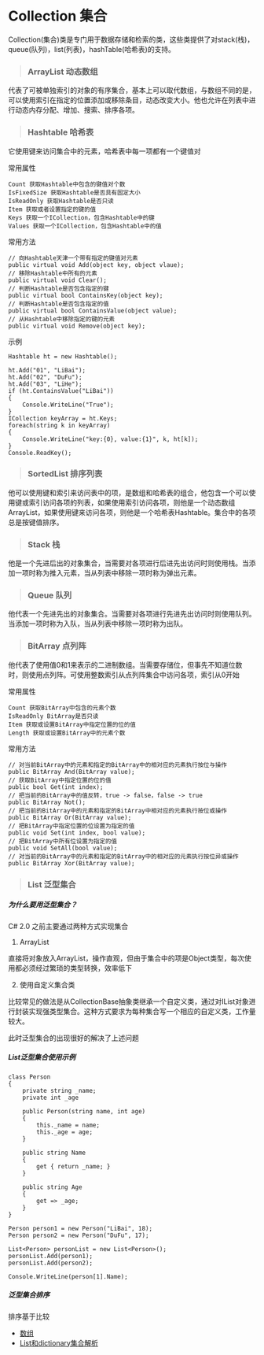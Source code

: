 # Collection 集合

Collection(集合)类是专门用于数据存储和检索的类，这些类提供了对stack(栈)，queue(队列)，list(列表)，hashTable(哈希表)的支持。

> ### ArrayList 动态数组

代表了可被单独索引的对象的有序集合，基本上可以取代数组，与数组不同的是，可以使用索引在指定的位置添加或移除条目，动态改变大小。他也允许在列表中进行动态内存分配、增加、搜索、排序各项。

> ### Hashtable 哈希表

它使用键来访问集合中的元素，哈希表中每一项都有一个键值对

常用属性

```
Count 获取Hashtable中包含的键值对个数
IsFixedSize 获取Hashtable是否具有固定大小
IsReadOnly 获取Hashtable是否只读
Item 获取或者设置指定的键的值
Keys 获取一个ICollection，包含Hashtable中的键
Values 获取一个ICollection，包含Hashtable中的值
```

常用方法

```
// 向Hashtable天津一个带有指定的键值对元素
public virtual void Add(object key, object vlaue);
// 移除Hashtable中所有的元素
public virtual void Clear();
// 判断Hashtable是否包含指定的键
public virtual bool ContainsKey(object key);
// 判断Hashtable是否包含指定的值
public virtual bool ContainsValue(object value);
// 从Hashtable中移除指定的键的元素
public virtual void Remove(object key);
```

示例

```
Hashtable ht = new Hashtable();

ht.Add("01", "LiBai");
ht.Add("02", "DuFu");
ht.Add("03", "LiHe");
if (ht.ContainsValue("LiBai"))
{
	Console.WriteLine("True");
}
ICollection keyArray = ht.Keys;
foreach(string k in keyArray)
{
	Console.WriteLine("key:{0}, value:{1}", k, ht[k]);
}
Console.ReadKey();
```

> ### SortedList 排序列表

他可以使用键和索引来访问表中的项，是数组和哈希表的组合，他包含一个可以使用键或索引访问各项的列表，如果使用索引访问各项，则他是一个动态数组ArrayList，如果使用键来访问各项，则他是一个哈希表Hashtable。集合中的各项总是按键值排序。

> ### Stack 栈

他是一个先进后出的对象集合，当需要对各项进行后进先出访问时则使用栈。当添加一项时称为推入元素，当从列表中移除一项时称为弹出元素。

> ### Queue 队列

他代表一个先进先出的对象集合。当需要对各项进行先进先出访问时则使用队列。当添加一项时称为入队，当从列表中移除一项时称为出队。

> ### BitArray 点列阵

他代表了使用值0和1来表示的二进制数组。当需要存储位，但事先不知道位数时，则使用点列阵。可使用整数索引从点列阵集合中访问各项，索引从0开始

常用属性

```
Count 获取BitArray中包含的元素个数
IsReadOnly BitArray是否只读
Item 获取或设置BitArray中指定位置的位的值
Length 获取或设置BitArray中的元素个数
```

常用方法

```
// 对当前BitArray中的元素和指定的BitArray中的相对应的元素执行按位与操作
public BitArray And(BitArray value);
// 获取BitArray中指定位置的位的值
public bool Get(int index);
// 把当前的BitArray中的值反转，true -> false，false -> true
public BitArray Not();
// 把当前的BitArray中的元素和指定的BitArray中相对应的元素执行按位或操作
public BitArray Or(BitArray value);
// 把BitArray中指定位置的位设置为指定的值
public void Set(int index, bool value);
// 把BitArray中所有位设置为指定的值
public void SetAll(bool value);
// 对当前的BitArray中的元素和指定的BitArray中的相对应的元素执行按位异或操作
public BitArray Xor(BitArray value);
```

> ### List 泛型集合

##### 为什么要用泛型集合？

C# 2.0 之前主要通过两种方式实现集合

1. ArrayList

直接将对象放入ArrayList，操作直观，但由于集合中的项是Object类型，每次使用都必须经过繁琐的类型转换，效率低下

2. 使用自定义集合类

比较常见的做法是从CollectionBase抽象类继承一个自定义类，通过对IList对象进行封装实现强类型集合。这种方式要求为每种集合写一个相应的自定义类，工作量较大。

此时泛型集合的出现很好的解决了上述问题

##### List<T>泛型集合使用示例

```
class Person
{
	private string _name;
	private int _age
	
	public Person(string name, int age)
	{
		this._name = name;
		this._age = age;
	}
	
	public string Name 
	{
		get { return _name; }
	}
	
	public string Age
	{
		get => _age;
	}
}

Person person1 = new Person("LiBai", 18);
Person person2 = new Person("DuFu", 17);

List<Person> personList = new List<Person>();
personList.Add(person1);
personList.Add(person2);

Console.WriteLine(person[1].Name);
```

##### 泛型集合排序

排序基于比较

<!-- https://www.cnblogs.com/dyhao/p/9501479.html -->

* [数组](https://blog.csdn.net/Memoryuuu/article/details/53425289)
* [List和dictionary集合解析](https://blog.csdn.net/jjl1991_11/article/details/80135218)